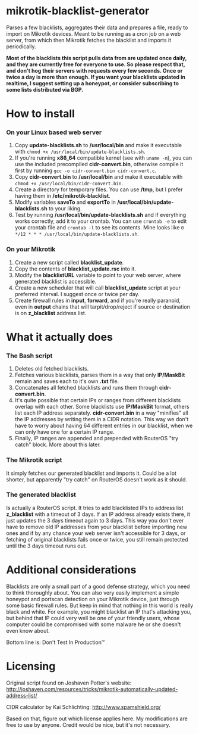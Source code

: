 # mikrotik-blacklist-generator
Parses a few blacklists, aggregates their data and prepares a file, ready to import on Mikrotik devices. Meant to be running as a cron job on a web server, from which then Mikrotik fetches the blacklist and imports it periodically.

**Most of the blacklists this script pulls data from are updated once daily, and they are currently free for everyone to use. So please respect that, and don't hog their servers with requests every few seconds. Once or twice a day is more than enough. If you want your blacklists updated in realtime, I suggest setting up a honeypot, or consider subscribing to some lists distributed via BGP.**

# How to install

### On your Linux based web server
1. Copy **update-blacklists.sh** to **/usr/local/bin** and make it executable with `chmod +x /usr/local/bin/update-blacklists.sh`.
2. If you're running **x86_64** compatible kernel (see with `uname -m`), you can use the included precompiled **cidr-convert.bin**, otherwise compile it first by running `gcc -o cidr-convert.bin cidr-convert.c`.
3. Copy **cidr-convert.bin** to **/usr/local/bin** and make it executable with `chmod +x /usr/local/bin/cidr-convert.bin`.
4. Create a directory for temporary files. You can use **/tmp**, but I prefer having them in **/etc/mikrotik-blacklist**.
5. Modify variables **saveTo** and **exportTo** in **/usr/local/bin/update-blacklists.sh** to your liking.
6. Test by running **/usr/local/bin/update-blacklists.sh** and if everything works correctly, add it to your crontab. You can use `crontab -e` to edit your crontab file and `crontab -l` to see its contents. Mine looks like `0 */12 * * * /usr/local/bin/update-blacklists.sh`.

### On your Mikrotik
1. Create a new script called **blacklist_update**.
2. Copy the contents of **blacklist_update.rsc** into it.
3. Modify the **blacklistURL** variable to point to your web server, where generated blacklist is accessible.
3. Create a new scheduler that will call **blacklist_update** script at your preferred interval. I suggest once or twice per day.
4. Create firewall rules in **input**, **forward**, and if you're really paranoid, even in **output** chains that will tarpit/drop/reject if source or destination is on **z_blacklist** address list.

# What it actually does

### The Bash script
1. Deletes old fetched blacklists.
2. Fetches various blacklists, parses them in a way that only **IP/MaskBit** remain and saves each to it's own **.txt** file.
3. Concatenates all fetched blacklists and runs them through **cidr-convert.bin**.
4. It's quite possible that certain IPs or ranges from different blacklists overlap with each other. Some blacklists use **IP/MaskBit** format, others list each IP address separately. **cidr-convert.bin** in a way "minifies" all the IP addresses by writing them in a CIDR notation. This way we don't have to worry about having 64 different entries in our blacklist, when we can only have one for a certain IP range.
5. Finally, IP ranges are appended and prepended with RouterOS "try catch" block. More about this later.

### The Mikrotik script
It simply fetches our generated blacklist and imports it. Could be a lot shorter, but apparently "try catch" on RouterOS doesn't work as it should.

### The generated blacklist
Is actually a RouterOS script. It tries to add blacklisted IPs to address list **z_blacklist** with a timeout of 3 days. If an IP address already exists there, it just updates the 3 days timeout again to 3 days. This way you don't ever have to remove old IP addresses from your blacklist before importing new ones and if by any chance your web server isn't accessible for 3 days, or fetching of original blacklists fails once or twice, you still remain protected until the 3 days timeout runs out.

# Additional considerations
Blacklists are only a small part of a good defense strategy, which you need to think thoroughly about. You can also very easily implement a simple honeypot and portscan detection on your Mikrotik device, just through some basic firewall rules. But keep in mind that nothing in this world is really black and white. For example, you might blacklist an IP that's attacking you, but behind that IP could very well be one of your friendly users, whose computer could be compromised with some malware he or she doesn't even know about.

Bottom line is: Don't Test In Production™

# Licensing
Original script found on Joshaven Potter's website: http://joshaven.com/resources/tricks/mikrotik-automatically-updated-address-list/

CIDR calculator by Kai Schlichting: http://www.spamshield.org/

Based on that, figure out which license applies here. My modifications are free to use by anyone. Credit would be nice, but it's not necessary.
